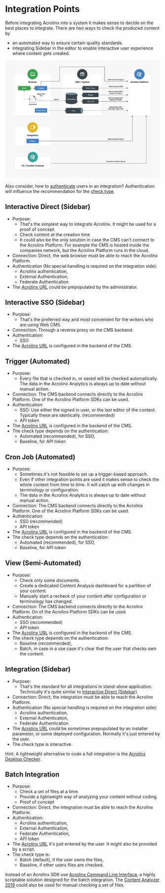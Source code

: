 # Integration Points

Before integrating Acrolinx into a system it makes sense to decide on the best places to integrate. There are two ways to check the produced content by
* an automated way to ensure certain quality standards.
* integrating Sidebar in the editor to enable interactive user experience where content gets created.

![Overview of the different integration types](images/integration-types.png)

Also consider, how to [authenticate](configuration.md#Authentication) users in an integration? Authentication will influence the recommendation for the [check type](check-types.md).

## Interactive Direct (Sidebar)

* Purpose:
    + That's the simplest way to integrate Acrolinx. It might be used for a proof of concept.
    + Check content at the creation time
    + It could also be the only solution in case the CMS can't connect to the Acrolinx Platform.
    For example the CMS is hosted inside the companies network, but the Acrolinx Platform runs in the cloud.
* Connection: Direct, the web browser must be able to reach the Acrolinx Platform.
* Authentication (No special handling is required on the integration side):
    + Acrolinx authentication,
    + External Authentication,
    + Federate Authentication
* The [Acrolinx URL](configuration.md#Acrolinx-URL) could be prepopulated by the administrator.

## Interactive SSO (Sidebar)

* Purpose:
    + That's the preferred way and most convenient for the writers who are using Web CMS.
* Connection: Through a reverse proxy on the CMS backend.
* Authentication:
    + SSO
* The [Acrolinx URL](configuration.md#Acrolinx-URL) is configured in the backend of the CMS.

## Trigger (Automated)

* Purpose:
    + Every file that is checked in, or saved will be checked automatically.
      The data in the Acrolinx Analytics is always up to date without manual action.
* Connection: The CMS backend connects directly to the Acrolinx Platform. One of the Acrolinx Platform SDKs can be used.
* Authentication:
    + SSO: Use either the signed in user, or the last editor of the content. Typically these are identically. (recommended)
    + API token
* The [Acrolinx URL](configuration.md#Acrolinx-URL) is configured in the backend of the CMS.
* The check type depends on the authentication:
    + Automated (recommended), for SSO,
    + Baseline, for API token

## Cron Job (Automated)

* Purpose:
    + Sometimes it's not feasible to set up a trigger-based approach.
    + Even if other integration points are used it makes sense to check the whole content from time to time.
      It will catch up with changes in terminology or configuration.
    + The data in the Acrolinx Analytics is always up to date without manual action.
* Connection: The CMS backend connects directly to the Acrolinx Platform. One of the Acrolinx Platform SDKs can be used.
* Authentication:
    + SSO (recommended)
    + API token
* The [Acrolinx URL](configuration.md#Acrolinx-URL) is configured in the backend of the CMS.
* The check type depends on the authentication:
    + Automated (recommended), for SSO,
    + Baseline, for API token

## View (Semi-Automated)

* Purpose:
    + Check only some documents.
    + Create a dedicated Content Analysis dashboard for a partition of your content.
    + Manually start a recheck of your content after configuration or terminology has changed.
* Connection: The CMS backend connects directly to the Acrolinx Platform. On of the Acrolinx Platform SDKs can be used.
* Authentication:
    + SSO (recommended)
    + API token
* The [Acrolinx URL](configuration.md#Acrolinx-URL) is configured in the backend of the CMS.
* The check type depends on the authentication:
    + Baseline (recommended),
    + Batch, in case in a use case it's clear that the user that checks own the content.

## Integration (Sidebar)

* Purpose:
    + That's the standard for all integrations in stand-alone application.
      Technically it's quite similar to [Interactive Direct (Sidebar)](#interactive-direct-sidebar).
* Connection: Direct, the integration must be able to reach the Acrolinx Platform.
* Authentication (No special handling is required on the integration side):
    + Acrolinx authentication,
    + External Authentication,
    + Federate Authentication
* The [Acrolinx URL](configuration.md#Acrolinx-URL)
  could be sometimes prepopulated by an installer parameter, or some deployed configuration.
  Normally it's just entered by the user.
* The check type is interactive.

Hint: A lightweight alternative to code a full integration is the [Acrolinx Desktop Checker](https://docs.acrolinx.com/desktopchecker/latest/en).

## Batch Integration

* Purpose:
    + Check a set of files at a time.
    + Provide a lightweight way of analyzing your content without coding.
    + Proof of concept
* Connection: Direct, the integration must be able to reach the Acrolinx Platform.
* Authentication:
    + Acrolinx authentication,
    + External Authentication,
    + Federate Authentication,
    + API token
* The [Acrolinx URL](configuration.md#Acrolinx-URL) it's just entered by the user.
  It might also be provided by a script.
* The check type is:
    + Batch (default), if the user owns the files,
    + Baseline, if other users files are checked.

Instead of an Acrolinx SDK use [Acrolinx Command Line Interface](https://docs.acrolinx.com/cli/latest/en), a highly scriptable solution designed for the batch integration. The [Content Analyzer 2019](https://docs.acrolinx.com/ca/latest/en) could also be used for manual checking a set of files.
